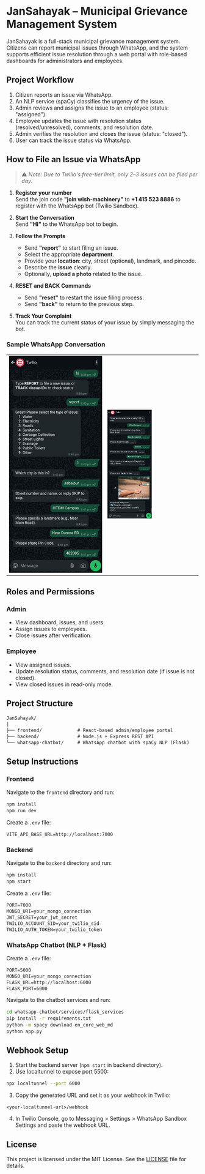 # JanSahayak – Municipal Grievance Management System

JanSahayak is a full-stack municipal grievance management system. Citizens can report municipal issues through WhatsApp, and the system supports efficient issue resolution through a web portal with role-based dashboards for administrators and employees.

## Project Workflow

1. Citizen reports an issue via WhatsApp.
2. An NLP service (spaCy) classifies the urgency of the issue.
3. Admin reviews and assigns the issue to an employee (status: "assigned").
4. Employee updates the issue with resolution status (resolved/unresolved), comments, and resolution date.
5. Admin verifies the resolution and closes the issue (status: "closed").
6. User can track the issue status via WhatsApp.

## How to File an Issue via WhatsApp

> ⚠️ *Note: Due to Twilio's free-tier limit, only 2–3 issues can be filed per day.*

1. **Register your number**  
   Send the join code **"join wish-machinery"** to **+1 415 523 8886** to register with the WhatsApp bot (Twilio Sandbox).

2. **Start the Conversation**  
   Send **"Hi"** to the WhatsApp bot to begin.

3. **Follow the Prompts**  
   - Send **"report"** to start filing an issue.
   - Select the appropriate **department**.
   - Provide your **location**: city, street (optional), landmark, and pincode.
   - Describe the **issue** clearly.
   - Optionally, **upload a photo** related to the issue.

4. **RESET and BACK Commands**  
   - Send **"reset"** to restart the issue filing process.
   - Send **"back"** to return to the previous step.

5. **Track Your Complaint**  
   You can track the current status of your issue by simply messaging the bot.

### Sample WhatsApp Conversation

<table>
  <tr>
    <td>
      <img src="assets/whatsapp-step1.jpg" alt="WhatsApp Bot Step 1" width="100%" />
    </td>
    <td>
      <img src="assets/whatsapp-step2.jpg" alt="WhatsApp Bot Step 2" width="50%" />
    </td>
  </tr>
</table>

## Roles and Permissions

### Admin

- View dashboard, issues, and users.
- Assign issues to employees.
- Close issues after verification.

### Employee

- View assigned issues.
- Update resolution status, comments, and resolution date (if issue is not closed).
- View closed issues in read-only mode.

## Project Structure

```
JanSahayak/
|
├── frontend/             # React-based admin/employee portal
├── backend/              # Node.js + Express REST API
└── whatsapp-chatbot/     # WhatsApp chatbot with spaCy NLP (Flask)
```

## Setup Instructions

### Frontend

Navigate to the `frontend` directory and run:

```bash
npm install
npm run dev
```

Create a `.env` file:

```
VITE_API_BASE_URL=http://localhost:7000
```

### Backend

Navigate to the `backend` directory and run:

```bash
npm install
npm start
```

Create a `.env` file:

```
PORT=7000
MONGO_URI=your_mongo_connection
JWT_SECRET=your_jwt_secret
TWILIO_ACCOUNT_SID=your_twilio_sid
TWILIO_AUTH_TOKEN=your_twilio_token
```

### WhatsApp Chatbot (NLP + Flask)

Create a `.env` file:

```
PORT=5000
MONGO_URI=your_mongo_connection
FLASK_URL=http://localhost:6000
FLASK_PORT=6000
```

Navigate to the chatbot services and run:

```bash
cd whatsapp-chatbot/services/flask_services
pip install -r requirements.txt
python -m spacy download en_core_web_md
python app.py
```

## Webhook Setup

1. Start the backend server (`npm start` in backend directory).
2. Use localtunnel to expose port 5500:

```bash
npx localtunnel --port 6000
```

3. Copy the generated URL and set it as your webhook in Twilio:

```
<your-localtunnel-url>/webhook
```

4. In Twilio Console, go to Messaging > Settings > WhatsApp Sandbox Settings and paste the webhook URL.

## License
This project is licensed under the MIT License. See the [LICENSE](LICENSE) file for details.

